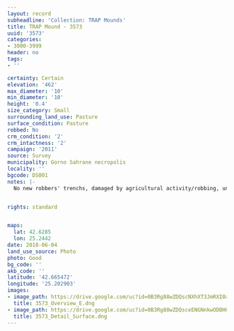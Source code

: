 ```yaml
---
layout: record
subheadline: 'Collection: TRAP Mounds'
title: TRAP Mound - 3573
uuid: '3573'
categories:
- 3000-3999
header: no
tags:
- ''

certainty: Certain
elevation: '462'
max_diameter: '10'
min_diameter: '10'
height: '0.4'
size_category: Small
surrounding_land_use: Pasture
surface_condition: Pasture
robbed: No
crm_condition: '2'
crm_intactness: '2'
campaign: '2011'
source: Survey
municipality: Gorno Sahrane necropolis
locality: ''
bgcode: DS001
notes: |-
  No new robbers' trenchs, damaged by agricultural activity/robbing, uneven surface.


rights: standard


maps:
  lat: 42.6285
  lon: 25.2442
date: 2018-06-04
land_use_source: Photo
photo: Good
bg_code: ''
akb_code: ''
latitude: '42.665472'
longitude: '25.202903'
images:
- image_path: https://drive.google.com/uc?id=0B3Rg88wZDQscNXhXT3JmRXI0ak0
  title: 3573_Overview_E.dng
- image_path: https://drive.google.com/uc?id=0B3Rg88wZDQsceENGNnkwODBHUXc
  title: 3573_Detail_Surface.dng
---
```

